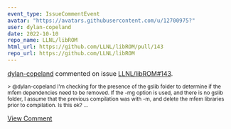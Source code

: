 ```yaml
---
event_type: IssueCommentEvent
avatar: "https://avatars.githubusercontent.com/u/12700975?"
user: dylan-copeland
date: 2022-10-10
repo_name: LLNL/libROM
html_url: https://github.com/LLNL/libROM/pull/143
repo_url: https://github.com/LLNL/libROM
---
```


<a href='https://github.com/dylan-copeland' target='_blank'>dylan-copeland</a> commented on issue <a href='https://github.com/LLNL/libROM/pull/143' target='_blank'>LLNL/libROM#143</a>.

<small>> @dylan-copeland I'm checking for the presence of the gslib folder to determine if the mfem dependencies need to be removed. If the -mg option is used, and there is no gslib folder, I assume that the previous compilation was with -m, and delete the mfem libraries prior to compilation. Is this ok?...</small>

<a href='https://github.com/LLNL/libROM/pull/143' target='_blank'>View Comment</a>